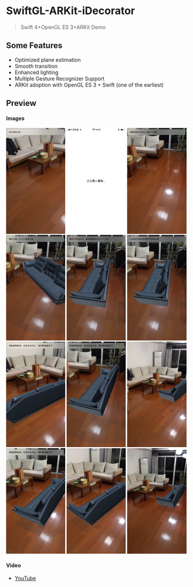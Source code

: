 # SwiftGL-ARKit-iDecorator

> Swift 4+OpenGL ES 3+ARKit Demo

## Some Features

- Optimized plane estimation
- Smooth transition
- Enhanced lighting
- Multiple Gesture Recognizer Support
- ARKit adoption with OpenGL ES 3 + Swift (one of the earliest)

## Preview

#### Images

<p><img src="screenshot/00-initialize.PNG" width="32%" />
<img src="screenshot/01-loading.PNG" width="32%" />
<img src="screenshot/02-scan.PNG" width="32%" />
<img src="screenshot/03-tap.PNG" width="32%" />
<img src="screenshot/04-pinch.PNG" width="32%" />
<img src="screenshot/05-drag.PNG" width="32%" />
<img src="screenshot/06-place.PNG" width="32%" />
<img src="screenshot/07-result0.PNG" width="32%" />
<img src="screenshot/07-result1.PNG" width="32%" />
<img src="screenshot/07-result2.PNG" width="32%" />
<img src="screenshot/07-result3.PNG" width="32%" />
<img src="screenshot/07-result4.PNG" width="32%" /></p>

#### Video

- [YouTube](https://www.youtube.com/watch?v=BxgXeTcIDvI)